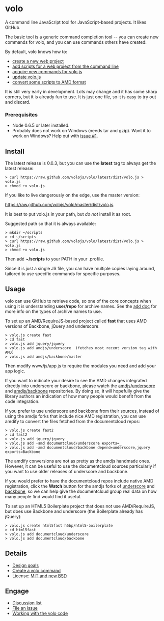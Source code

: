 # volo

A command line JavaScript tool for JavaScript-based projects. It likes
GitHub.

The basic tool is a generic command completion tool -- you can create new
commands for volo, and you can use commands others have created.

By default, volo knows how to:

* [create a new web project](https://github.com/volojs/volo/blob/master/volo/create/doc.md)
* [add scripts for a web project from the command line](https://github.com/volojs/volo/blob/master/volo/add/doc.md)
* [acquire new commands for volo.js](https://github.com/volojs/volo/blob/master/volo/acquire/doc.md)
* [update volo.js](https://github.com/volojs/volo/blob/master/volo/rejuvenate/doc.md)
* [convert some scripts to AMD format](https://github.com/volojs/volo/blob/master/volo/amdify/doc.md)

It is still very early in development. Lots may change and it has some sharp
corners, but it is already fun to use. It is just one file, so it is
easy to try out and discard.

### Prerequisites

* Node 0.6.5 or later installed.
* Probably does not work on Windows (needs tar and gzip). Want it to work on
Windows? Help out with [issue #1](https://github.com/volojs/volo/issues/1).

## Install

The latest release is 0.0.3, but you can use the **latest** tag to always get
the latest release:

    > curl https://raw.github.com/volojs/volo/latest/dist/volo.js > volo.js
    > chmod +x volo.js

If you like to live dangerously on the edge, use the master version:

https://raw.github.com/volojs/volo/master/dist/volo.js

It is best to put volo.js in your path, but *do not* install it as root.

Suggested path so that it is always available:

    > mkdir ~/scripts
    > cd ~/scripts
    > curl https://raw.github.com/volojs/volo/latest/dist/volo.js > volo.js
    > chmod +x volo.js

Then add **~/scripts** to your PATH in your .profile.

Since it is just a single JS file, you can have multiple copies laying around,
tailored to use specific commands for specific purposes.

## Usage

volo can use GitHub to retrieve code, so one of the core concepts when using
it is understanding **user/repo** for archive names. See the
[add doc](https://github.com/volojs/volo/blob/master/volo/add/doc.md) for more
info on the types of archive names to use.

To set up an AMD/RequireJS-based project called **fast** that uses AMD versions of
Backbone, jQuery and underscore:

    > volo.js create fast
    > cd fast
    > volo.js add jquery/jquery
    > volo.js add amdjs/underscore  (fetches most recent version tag with AMD)
    > volo.js add amdjs/backbone/master

Then modify www/js/app.js to require the modules you need and add your app logic.

If you want to indicate your desire to see the AMD changes integrated directly
into underscore or backbone, please watch the
[amdjs/underscore](https://github.com/amdjs/underscore) and
[amdjs/backbone](https://github.com/amdjs/backbone)
repositories. By doing so, it will hopefully give the library authors an
indication of how many people would benefit from the code integration.

If you prefer to use underscore and backbone from their sources, instead of
using the amdjs forks that include nice AMD registration, you can use amdify
to convert the files fetched from the documentcloud repos:

    > volo.js create fast2
    > cd fast2
    > volo.js add jquery/jquery
    > volo.js add -amd documentcloud/underscore exports=_
    > volo.js add -amd documentcloud/backbone depend=underscore,jquery exports=Backbone

The amdify conversions are not as pretty as the amdjs handmade ones. However,
it can be useful to use the documentcloud sources particularly if you want to
use older releases of underscore and backbone.

If you would prefer to have the documentcloud repos include native AMD registration,
click the **Watch** button for the amdjs forks of [underscore](https://github.com/amdjs/underscore)
and [backbone](https://github.com/amdjs/backbone), so we can help give the
documentcloud group real data on how many people find would find it useful.

To set up an HTML5 Boilerplate project that does not use AMD/RequireJS, but does
use Backbone and underscore (the Boilerplate already has jQuery):

    > volo.js create html5fast h5bp/html5-boilerplate
    > cd html5fast
    > volo.js add documentcloud/underscore
    > volo.js add documentcloud/backbone

## Details

* [Design goals](https://github.com/volojs/volo/blob/master/docs/designGoals.md)
* [Create a volo command](https://github.com/volojs/volo/blob/master/docs/createCommand.md)
* License: [MIT and new BSD](https://github.com/volojs/volo/blob/master/LICENSE)

## Engage

* [Discussion list](http://groups.google.com/group/volojs)
* [File an issue](https://github.com/volojs/volo/issues)
* [Working with the volo code](https://github.com/volojs/volo/blob/master/docs/workingWithCode.md)
